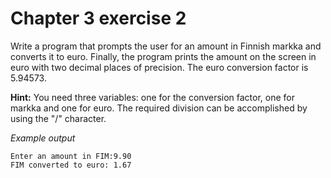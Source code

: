 # Chapter 3 exercise 2

Write a program that prompts the user for an amount in Finnish markka and converts it to euro. Finally, the program prints the amount on the screen in euro with two decimal places of precision. The euro conversion factor is 5.94573.

**Hint:**
You need three variables: one for the conversion factor, one for markka and one for euro. The required division can be accomplished by using the "/" character.

_Example output_

```
Enter an amount in FIM:9.90
FIM converted to euro: 1.67
```